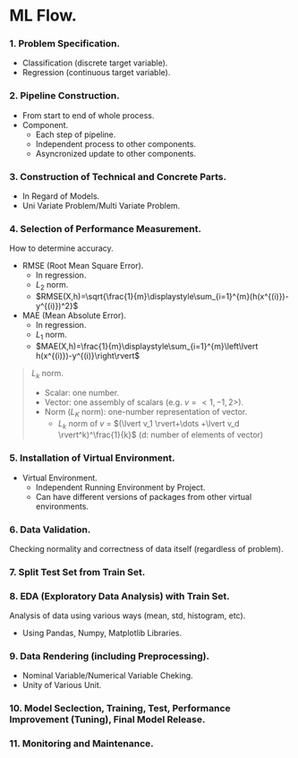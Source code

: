 # ML Flow.
### 1. Problem Specification.
- Classification (discrete target variable).
- Regression (continuous target variable).
### 2. Pipeline Construction.
- From start to end of whole process.
- Component.
  - Each step of pipeline.
  - Independent process to other components.
  - Asyncronized update to other components.
### 3. Construction of Technical and Concrete Parts.
- In Regard of Models.
- Uni Variate Problem/Multi Variate Problem.
### 4. Selection of Performance Measurement.
How to determine accuracy.
- RMSE (Root Mean Square Error).
  - In regression.
  - $L_2$ norm.
  - $RMSE(X,h)=\sqrt{\frac{1}{m}\displaystyle\sum_{i=1}^{m}(h(x^{(i)})-y^{(i)})^2}$
- MAE (Mean Absolute Error).
  - In regression.
  - $L_1$ norm.
  - $MAE(X,h)=\frac{1}{m}\displaystyle\sum_{i=1}^{m}\left\lvert h(x^{(i)})-y^{(i)}\right\rvert$
 > $L_k$ norm.
 > - Scalar: one number.
 > - Vector: one assembly of scalars (e.g. $v = <1, -1, 2>$).
 > - Norm $(L_K$ norm): one-number representation of vector.
 >    - $L_k$ norm of $v$ = $(\lvert v_1 \rvert+\dots +\lvert v_d \rvert^k)^\frac{1}{k}$ (d: number of elements of vector)
### 5. Installation of Virtual Environment.
- Virtual Environment.
  - Independent Running Environment by Project.
  - Can have different versions of packages from other virtual environments.
### 6. Data Validation.
Checking normality and correctness of data itself (regardless of problem).
### 7. Split Test Set from Train Set.
### 8. EDA (Exploratory Data Analysis) with Train Set.
Analysis of data using various ways (mean, std, histogram, etc).
- Using Pandas, Numpy, Matplotlib Libraries.
### 9. Data Rendering (including Preprocessing).
- Nominal Variable/Numerical Variable Cheking.
- Unity of Various Unit.
### 10. Model Seclection, Training, Test, Performance Improvement (Tuning), Final Model Release.
### 11. Monitoring and Maintenance.
